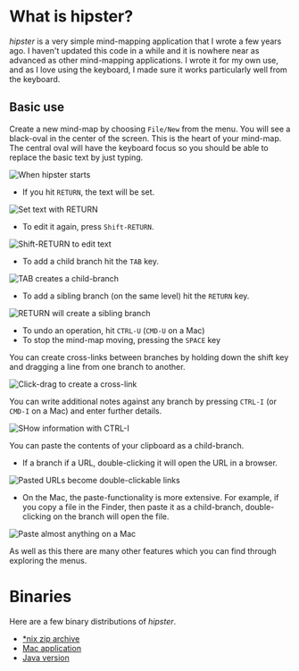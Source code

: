 # What is hipster?

*hipster* is a very simple mind-mapping application that I wrote a few years ago. I haven't updated this code in a while and it is nowhere near as advanced as other mind-mapping applications. I wrote it for my own use, and as I love using the keyboard, I made sure it works particularly well from the keyboard.

## Basic use

Create a new mind-map by choosing `File/New` from the menu. You will see a black-oval in the center of the screen. This is the heart of your mind-map. The central oval will have the keyboard focus so you should be able to replace the basic text by just typing.

![When hipster starts](https://dl.dropboxusercontent.com/u/6007591/hipster/hipsternew.png)

- If you hit `RETURN`, the text will be set.

![Set text with RETURN](https://dl.dropboxusercontent.com/u/6007591/hipster/hipstersavetext.png)

- To edit it again, press `Shift-RETURN`.

![Shift-RETURN to edit text](https://dl.dropboxusercontent.com/u/6007591/hipster/hipsteredittext.png)

- To add a child branch hit the `TAB` key.

![TAB creates a child-branch](https://dl.dropboxusercontent.com/u/6007591/hipster/hipsterchild.png)

- To add a sibling branch (on the same level) hit the `RETURN` key.

![RETURN will create a sibling branch](https://dl.dropboxusercontent.com/u/6007591/hipster/hipstersibling.png)

- To undo an operation, hit `CTRL-U` (`CMD-U` on a Mac)
- To stop the mind-map moving, pressing the `SPACE` key

You can create cross-links between branches by holding down the shift key and dragging a line from one branch to another.

![Click-drag to create a cross-link](https://dl.dropboxusercontent.com/u/6007591/hipster/hipstercrosslink.png)

You can write additional notes against any branch by pressing `CTRL-I` (or `CMD-I` on a Mac) and enter further details.

![SHow information with CTRL-I](https://dl.dropboxusercontent.com/u/6007591/hipster/hipsterinfo.png)

You can paste the contents of your clipboard as a child-branch.

- If a branch if a URL, double-clicking it will open the URL in a browser.

![Pasted URLs become double-clickable links](https://dl.dropboxusercontent.com/u/6007591/hipster/hipsterurl.png)

- On the Mac, the paste-functionality is more extensive. For example, if you copy a file in the Finder, then paste it as a child-branch, double-clicking on the branch will open the file.

![Paste almost anything on a Mac](https://dl.dropboxusercontent.com/u/6007591/hipster/hipsterfile.png)

As well as this there are many other features which you can find through exploring the menus.

# Binaries

Here are a few binary distributions of *hipster*.

- [*nix zip archive](https://dl.dropboxusercontent.com/u/6007591/hipster/hipster-nix.zip "hipster-nix.zip")
- [Mac application](https://dl.dropboxusercontent.com/u/6007591/hipster/hipster.dmg "hipster.dmg")
- [Java version](https://dl.dropboxusercontent.com/u/6007591/hipster/hipster.jar "hipster.jar")
